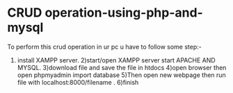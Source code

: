 # CRUD operation-using-php-and-mysql
To perform this crud operation in ur pc u have to follow some step:-
1) install XAMPP server.
2)start/open XAMPP server start APACHE AND MYSQL.
3)download file and save the file in htdocs
4)open browser then open phpmyadmin import database
5)Then open new webpage then run file with localhost:8000/filename .
6)finish
